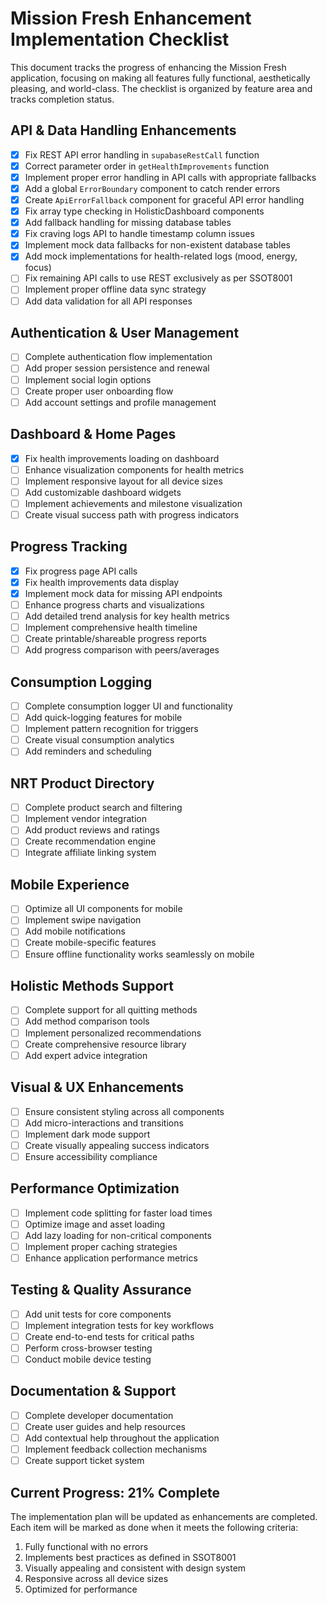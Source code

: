 # Mission Fresh Enhancement Implementation Checklist

This document tracks the progress of enhancing the Mission Fresh application, focusing on making all features fully functional, aesthetically pleasing, and world-class. The checklist is organized by feature area and tracks completion status.

## API & Data Handling Enhancements

- [x] Fix REST API error handling in `supabaseRestCall` function
- [x] Correct parameter order in `getHealthImprovements` function
- [x] Implement proper error handling in API calls with appropriate fallbacks
- [x] Add a global `ErrorBoundary` component to catch render errors
- [x] Create `ApiErrorFallback` component for graceful API error handling
- [x] Fix array type checking in HolisticDashboard components
- [x] Add fallback handling for missing database tables
- [x] Fix craving logs API to handle timestamp column issues
- [x] Implement mock data fallbacks for non-existent database tables
- [x] Add mock implementations for health-related logs (mood, energy, focus)
- [ ] Fix remaining API calls to use REST exclusively as per SSOT8001
- [ ] Implement proper offline data sync strategy
- [ ] Add data validation for all API responses

## Authentication & User Management

- [ ] Complete authentication flow implementation
- [ ] Add proper session persistence and renewal
- [ ] Implement social login options
- [ ] Create proper user onboarding flow
- [ ] Add account settings and profile management

## Dashboard & Home Pages

- [x] Fix health improvements loading on dashboard
- [ ] Enhance visualization components for health metrics
- [ ] Implement responsive layout for all device sizes
- [ ] Add customizable dashboard widgets
- [ ] Implement achievements and milestone visualization
- [ ] Create visual success path with progress indicators

## Progress Tracking

- [x] Fix progress page API calls
- [x] Fix health improvements data display
- [x] Implement mock data for missing API endpoints
- [ ] Enhance progress charts and visualizations
- [ ] Add detailed trend analysis for key health metrics
- [ ] Implement comprehensive health timeline
- [ ] Create printable/shareable progress reports
- [ ] Add progress comparison with peers/averages

## Consumption Logging

- [ ] Complete consumption logger UI and functionality
- [ ] Add quick-logging features for mobile
- [ ] Implement pattern recognition for triggers
- [ ] Create visual consumption analytics
- [ ] Add reminders and scheduling

## NRT Product Directory

- [ ] Complete product search and filtering
- [ ] Implement vendor integration
- [ ] Add product reviews and ratings
- [ ] Create recommendation engine
- [ ] Integrate affiliate linking system

## Mobile Experience

- [ ] Optimize all UI components for mobile
- [ ] Implement swipe navigation
- [ ] Add mobile notifications
- [ ] Create mobile-specific features
- [ ] Ensure offline functionality works seamlessly on mobile

## Holistic Methods Support

- [ ] Complete support for all quitting methods
- [ ] Add method comparison tools
- [ ] Implement personalized recommendations
- [ ] Create comprehensive resource library
- [ ] Add expert advice integration

## Visual & UX Enhancements

- [ ] Ensure consistent styling across all components
- [ ] Add micro-interactions and transitions
- [ ] Implement dark mode support
- [ ] Create visually appealing success indicators
- [ ] Ensure accessibility compliance

## Performance Optimization

- [ ] Implement code splitting for faster load times
- [ ] Optimize image and asset loading
- [ ] Add lazy loading for non-critical components
- [ ] Implement proper caching strategies
- [ ] Enhance application performance metrics

## Testing & Quality Assurance

- [ ] Add unit tests for core components
- [ ] Implement integration tests for key workflows
- [ ] Create end-to-end tests for critical paths
- [ ] Perform cross-browser testing
- [ ] Conduct mobile device testing

## Documentation & Support

- [ ] Complete developer documentation
- [ ] Create user guides and help resources
- [ ] Add contextual help throughout the application
- [ ] Implement feedback collection mechanisms
- [ ] Create support ticket system

## Current Progress: 21% Complete

The implementation plan will be updated as enhancements are completed. Each item will be marked as done when it meets the following criteria:
1. Fully functional with no errors
2. Implements best practices as defined in SSOT8001
3. Visually appealing and consistent with design system
4. Responsive across all device sizes
5. Optimized for performance 